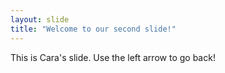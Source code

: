 ```yaml
---
layout: slide
title: "Welcome to our second slide!"
---
```

This is Cara's slide.
Use the left arrow to go back!
